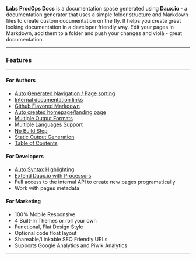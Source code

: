 <p class="lead">
	<strong>Labs ProdOps Docs</strong> is a documentation space generated using <strong>Daux.io</strong> - a documentation generator that uses a simple folder structure and Markdown files to create custom documentation on the fly. It helps you create great looking documentation in a developer friendly way. Edit your pages in Markdown, add them to a folder and push your changes and violà - great documentation.
</p>

<hr/>
<h3>Features</h3>
<hr/>
<div class=row>
<div class=col-third>

#### For Authors

* [Auto Generated Navigation / Page sorting](01_Features/Navigation_and_Sorting.md)
* [Internal documentation links](01_Features/Internal_links.md)
* [Github Flavored Markdown](01_Features/GitHub_Flavored_Markdown.md)
* [Auto created homepage/landing page](01_Features/Landing_page.md)
* [Multiple Output Formats](01_Features/Multiple_Output_Formats.md)
* [Multiple Languages Support](01_Features/Multilanguage.md)
* [No Build Step](01_Features/Live_mode.md)
* [Static Output Generation](01_Features/Static_Site_Generation.md)
* [Table of Contents](01_Features/Table_of_contents.md)

</div>
<div class=col-third>

#### For Developers

* [Auto Syntax Highlighting](01_Features/Auto_Syntax_Highlight.md)
* [Extend Daux.io with Processors](01_For_Developers/Creating_a_Processor.md)
* Full access to the internal API to create new pages programatically
* Work with pages metadata

</div>
<div class=col-third>

#### For Marketing

* 100% Mobile Responsive
* 4 Built-In Themes or roll your own
* Functional, Flat Design Style
* Optional code float layout
* Shareable/Linkable SEO Friendly URLs
* Supports Google Analytics and Piwik Analytics

</div>
</div>

<hr/>

<!-- Google Code -->
<script type="text/javascript">
var google_conversion_id = 983836026;
var google_custom_params = window.google_tag_params;
var google_remarketing_only = true;
</script>

<script type="text/javascript" src="//www.googleadservices.com/pagead/conversion.js">
</script>
<noscript>
<div style="display:inline;">
<img height="1" width="1" style="border-style:none;" alt="" src="//googleads.g.doubleclick.net/pagead/viewthroughconversion/983836026/?value=0&amp;guid=ON&amp;script=0"/>
</div>
</noscript>

